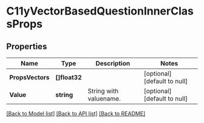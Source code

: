 # C11yVectorBasedQuestionInnerClassProps

## Properties
Name | Type | Description | Notes
------------ | ------------- | ------------- | -------------
**PropsVectors** | **[]float32** |  | [optional] [default to null]
**Value** | **string** | String with valuename. | [optional] [default to null]

[[Back to Model list]](../README.md#documentation-for-models) [[Back to API list]](../README.md#documentation-for-api-endpoints) [[Back to README]](../README.md)


